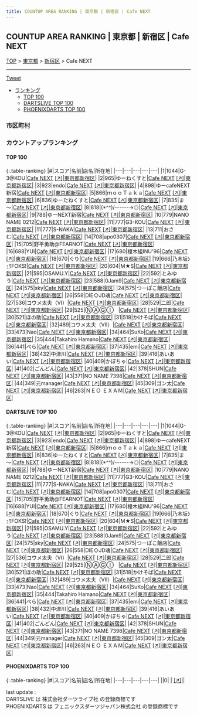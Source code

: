 ```yaml
---
title: COUNTUP AREA RANKING | 東京都 | 新宿区 | Cafe NEXT
---
```

## COUNTUP AREA RANKING | 東京都 | 新宿区 | Cafe NEXT

[TOP](/darts/rank/) > [東京都](/darts/rank/東京都/) > [新宿区](/darts/rank/東京都/新宿区/) > Cafe NEXT

___

<a href="https://twitter.com/share?ref_src=twsrc%5Etfw" data-text="COUNTUP AREA RANKING | 東京都新宿区Cafe NEXT" class="twitter-share-button" data-hashtags="DARTSLIVE,PHOENIXDARTS,darts,ダーツ" data-show-count="false">Tweet</a>

* [ランキング](#カウントアップランキング)
    * [TOP 100](#top-100)
    * [DARTSLIVE TOP 100](#dartslive-top-100)
    * [PHOENIXDARTS TOP 100](#phoenixdarts-top-100)

### 市区町村

<ul>

</ul>

### カウントアップランキング

#### TOP 100



{:.table-ranking}
|#|スコア|名前|店名|所在地|
|---|---|---|---|---|
|1|1044|<span class="rank-name-dl">G-3@KOU</span>|<a href="/darts/rank/shops/c805c1df3d72870f5f9f3321c1147265.html">Cafe NEXT</a> <a href="https://search.dartslive.com/jp/shop/c805c1df3d72870f5f9f3321c1147265">[↗]</a>|<a href="/darts/rank/東京都/新宿区">東京都新宿区</a>|
|2|965|<span class="rank-name-dl">ゆーねくすと</span>|<a href="/darts/rank/shops/c805c1df3d72870f5f9f3321c1147265.html">Cafe NEXT</a> <a href="https://search.dartslive.com/jp/shop/c805c1df3d72870f5f9f3321c1147265">[↗]</a>|<a href="/darts/rank/東京都/新宿区">東京都新宿区</a>|
|3|923|<span class="rank-name-dl">endo</span>|<a href="/darts/rank/shops/c805c1df3d72870f5f9f3321c1147265.html">Cafe NEXT</a> <a href="https://search.dartslive.com/jp/shop/c805c1df3d72870f5f9f3321c1147265">[↗]</a>|<a href="/darts/rank/東京都/新宿区">東京都新宿区</a>|
|4|898|<span class="rank-name-dl">ゆーcafeNEXT新宿</span>|<a href="/darts/rank/shops/c805c1df3d72870f5f9f3321c1147265.html">Cafe NEXT</a> <a href="https://search.dartslive.com/jp/shop/c805c1df3d72870f5f9f3321c1147265">[↗]</a>|<a href="/darts/rank/東京都/新宿区">東京都新宿区</a>|
|5|866|<span class="rank-name-dl">ｍｏｏＴａｋａ</span>|<a href="/darts/rank/shops/c805c1df3d72870f5f9f3321c1147265.html">Cafe NEXT</a> <a href="https://search.dartslive.com/jp/shop/c805c1df3d72870f5f9f3321c1147265">[↗]</a>|<a href="/darts/rank/東京都/新宿区">東京都新宿区</a>|
|6|836|<span class="rank-name-dl">ゆーたねくすと</span>|<a href="/darts/rank/shops/c805c1df3d72870f5f9f3321c1147265.html">Cafe NEXT</a> <a href="https://search.dartslive.com/jp/shop/c805c1df3d72870f5f9f3321c1147265">[↗]</a>|<a href="/darts/rank/東京都/新宿区">東京都新宿区</a>|
|7|835|<span class="rank-name-dl">ま～</span>|<a href="/darts/rank/shops/c805c1df3d72870f5f9f3321c1147265.html">Cafe NEXT</a> <a href="https://search.dartslive.com/jp/shop/c805c1df3d72870f5f9f3321c1147265">[↗]</a>|<a href="/darts/rank/東京都/新宿区">東京都新宿区</a>|
|8|818|<span class="rank-name-dl">(*^^)/------→◎</span>|<a href="/darts/rank/shops/c805c1df3d72870f5f9f3321c1147265.html">Cafe NEXT</a> <a href="https://search.dartslive.com/jp/shop/c805c1df3d72870f5f9f3321c1147265">[↗]</a>|<a href="/darts/rank/東京都/新宿区">東京都新宿区</a>|
|9|788|<span class="rank-name-dl">ゆーNEXT新宿</span>|<a href="/darts/rank/shops/c805c1df3d72870f5f9f3321c1147265.html">Cafe NEXT</a> <a href="https://search.dartslive.com/jp/shop/c805c1df3d72870f5f9f3321c1147265">[↗]</a>|<a href="/darts/rank/東京都/新宿区">東京都新宿区</a>|
|10|779|<span class="rank-name-dl">NANO NAME 0212</span>|<a href="/darts/rank/shops/c805c1df3d72870f5f9f3321c1147265.html">Cafe NEXT</a> <a href="https://search.dartslive.com/jp/shop/c805c1df3d72870f5f9f3321c1147265">[↗]</a>|<a href="/darts/rank/東京都/新宿区">東京都新宿区</a>|
|11|777|<span class="rank-name-dl">G3-KOU</span>|<a href="/darts/rank/shops/c805c1df3d72870f5f9f3321c1147265.html">Cafe NEXT</a> <a href="https://search.dartslive.com/jp/shop/c805c1df3d72870f5f9f3321c1147265">[↗]</a>|<a href="/darts/rank/東京都/新宿区">東京都新宿区</a>|
|11|777|<span class="rank-name-dl">S-NAKA</span>|<a href="/darts/rank/shops/c805c1df3d72870f5f9f3321c1147265.html">Cafe NEXT</a> <a href="https://search.dartslive.com/jp/shop/c805c1df3d72870f5f9f3321c1147265">[↗]</a>|<a href="/darts/rank/東京都/新宿区">東京都新宿区</a>|
|13|711|<span class="rank-name-dl">おさむ</span>|<a href="/darts/rank/shops/c805c1df3d72870f5f9f3321c1147265.html">Cafe NEXT</a> <a href="https://search.dartslive.com/jp/shop/c805c1df3d72870f5f9f3321c1147265">[↗]</a>|<a href="/darts/rank/東京都/新宿区">東京都新宿区</a>|
|14|708|<span class="rank-name-dl">apo0307</span>|<a href="/darts/rank/shops/c805c1df3d72870f5f9f3321c1147265.html">Cafe NEXT</a> <a href="https://search.dartslive.com/jp/shop/c805c1df3d72870f5f9f3321c1147265">[↗]</a>|<a href="/darts/rank/東京都/新宿区">東京都新宿区</a>|
|15|705|<span class="rank-name-dl">野平勇助@FEARNOT</span>|<a href="/darts/rank/shops/c805c1df3d72870f5f9f3321c1147265.html">Cafe NEXT</a> <a href="https://search.dartslive.com/jp/shop/c805c1df3d72870f5f9f3321c1147265">[↗]</a>|<a href="/darts/rank/東京都/新宿区">東京都新宿区</a>|
|16|688|<span class="rank-name-dl">YUI</span>|<a href="/darts/rank/shops/c805c1df3d72870f5f9f3321c1147265.html">Cafe NEXT</a> <a href="https://search.dartslive.com/jp/shop/c805c1df3d72870f5f9f3321c1147265">[↗]</a>|<a href="/darts/rank/東京都/新宿区">東京都新宿区</a>|
|17|680|<span class="rank-name-dl">榎木組INU&#x27;96</span>|<a href="/darts/rank/shops/c805c1df3d72870f5f9f3321c1147265.html">Cafe NEXT</a> <a href="https://search.dartslive.com/jp/shop/c805c1df3d72870f5f9f3321c1147265">[↗]</a>|<a href="/darts/rank/東京都/新宿区">東京都新宿区</a>|
|18|670|<span class="rank-name-dl">ぐり</span>|<a href="/darts/rank/shops/c805c1df3d72870f5f9f3321c1147265.html">Cafe NEXT</a> <a href="https://search.dartslive.com/jp/shop/c805c1df3d72870f5f9f3321c1147265">[↗]</a>|<a href="/darts/rank/東京都/新宿区">東京都新宿区</a>|
|19|666|<span class="rank-name-dl">乃木坂ｼｭｳFOKS!</span>|<a href="/darts/rank/shops/c805c1df3d72870f5f9f3321c1147265.html">Cafe NEXT</a> <a href="https://search.dartslive.com/jp/shop/c805c1df3d72870f5f9f3321c1147265">[↗]</a>|<a href="/darts/rank/東京都/新宿区">東京都新宿区</a>|
|20|604|<span class="rank-name-dl">M★S</span>|<a href="/darts/rank/shops/c805c1df3d72870f5f9f3321c1147265.html">Cafe NEXT</a> <a href="https://search.dartslive.com/jp/shop/c805c1df3d72870f5f9f3321c1147265">[↗]</a>|<a href="/darts/rank/東京都/新宿区">東京都新宿区</a>|
|21|595|<span class="rank-name-dl">OSAMU.Y</span>|<a href="/darts/rank/shops/c805c1df3d72870f5f9f3321c1147265.html">Cafe NEXT</a> <a href="https://search.dartslive.com/jp/shop/c805c1df3d72870f5f9f3321c1147265">[↗]</a>|<a href="/darts/rank/東京都/新宿区">東京都新宿区</a>|
|22|592|<span class="rank-name-dl">とみゆう</span>|<a href="/darts/rank/shops/c805c1df3d72870f5f9f3321c1147265.html">Cafe NEXT</a> <a href="https://search.dartslive.com/jp/shop/c805c1df3d72870f5f9f3321c1147265">[↗]</a>|<a href="/darts/rank/東京都/新宿区">東京都新宿区</a>|
|23|588|<span class="rank-name-dl">0Jam9</span>|<a href="/darts/rank/shops/c805c1df3d72870f5f9f3321c1147265.html">Cafe NEXT</a> <a href="https://search.dartslive.com/jp/shop/c805c1df3d72870f5f9f3321c1147265">[↗]</a>|<a href="/darts/rank/東京都/新宿区">東京都新宿区</a>|
|24|575|<span class="rank-name-dl">sky</span>|<a href="/darts/rank/shops/c805c1df3d72870f5f9f3321c1147265.html">Cafe NEXT</a> <a href="https://search.dartslive.com/jp/shop/c805c1df3d72870f5f9f3321c1147265">[↗]</a>|<a href="/darts/rank/東京都/新宿区">東京都新宿区</a>|
|24|575|<span class="rank-name-dl">つーぽこ飯店</span>|<a href="/darts/rank/shops/c805c1df3d72870f5f9f3321c1147265.html">Cafe NEXT</a> <a href="https://search.dartslive.com/jp/shop/c805c1df3d72870f5f9f3321c1147265">[↗]</a>|<a href="/darts/rank/東京都/新宿区">東京都新宿区</a>|
|26|558|<span class="rank-name-dl">DIE◇JD魂</span>|<a href="/darts/rank/shops/c805c1df3d72870f5f9f3321c1147265.html">Cafe NEXT</a> <a href="https://search.dartslive.com/jp/shop/c805c1df3d72870f5f9f3321c1147265">[↗]</a>|<a href="/darts/rank/東京都/新宿区">東京都新宿区</a>|
|27|536|<span class="rank-name-dl">コウメ太夫（Ⅵ）</span>|<a href="/darts/rank/shops/c805c1df3d72870f5f9f3321c1147265.html">Cafe NEXT</a> <a href="https://search.dartslive.com/jp/shop/c805c1df3d72870f5f9f3321c1147265">[↗]</a>|<a href="/darts/rank/東京都/新宿区">東京都新宿区</a>|
|28|529|<span class="rank-name-dl">二郎</span>|<a href="/darts/rank/shops/c805c1df3d72870f5f9f3321c1147265.html">Cafe NEXT</a> <a href="https://search.dartslive.com/jp/shop/c805c1df3d72870f5f9f3321c1147265">[↗]</a>|<a href="/darts/rank/東京都/新宿区">東京都新宿区</a>|
|29|525|<span class="rank-name-dl">ⓃⒶⒼⒾㅤ</span>|<a href="/darts/rank/shops/c805c1df3d72870f5f9f3321c1147265.html">Cafe NEXT</a> <a href="https://search.dartslive.com/jp/shop/c805c1df3d72870f5f9f3321c1147265">[↗]</a>|<a href="/darts/rank/東京都/新宿区">東京都新宿区</a>|
|30|521|<span class="rank-name-dl">ほの助</span>|<a href="/darts/rank/shops/c805c1df3d72870f5f9f3321c1147265.html">Cafe NEXT</a> <a href="https://search.dartslive.com/jp/shop/c805c1df3d72870f5f9f3321c1147265">[↗]</a>|<a href="/darts/rank/東京都/新宿区">東京都新宿区</a>|
|31|518|<span class="rank-name-dl">かけそば</span>|<a href="/darts/rank/shops/c805c1df3d72870f5f9f3321c1147265.html">Cafe NEXT</a> <a href="https://search.dartslive.com/jp/shop/c805c1df3d72870f5f9f3321c1147265">[↗]</a>|<a href="/darts/rank/東京都/新宿区">東京都新宿区</a>|
|32|489|<span class="rank-name-dl">コウメ太夫（Ⅶ）</span>|<a href="/darts/rank/shops/c805c1df3d72870f5f9f3321c1147265.html">Cafe NEXT</a> <a href="https://search.dartslive.com/jp/shop/c805c1df3d72870f5f9f3321c1147265">[↗]</a>|<a href="/darts/rank/東京都/新宿区">東京都新宿区</a>|
|33|473|<span class="rank-name-dl">Nao</span>|<a href="/darts/rank/shops/c805c1df3d72870f5f9f3321c1147265.html">Cafe NEXT</a> <a href="https://search.dartslive.com/jp/shop/c805c1df3d72870f5f9f3321c1147265">[↗]</a>|<a href="/darts/rank/東京都/新宿区">東京都新宿区</a>|
|34|464|<span class="rank-name-dl">SuKo</span>|<a href="/darts/rank/shops/c805c1df3d72870f5f9f3321c1147265.html">Cafe NEXT</a> <a href="https://search.dartslive.com/jp/shop/c805c1df3d72870f5f9f3321c1147265">[↗]</a>|<a href="/darts/rank/東京都/新宿区">東京都新宿区</a>|
|35|444|<span class="rank-name-dl">Takahiro Hamano</span>|<a href="/darts/rank/shops/c805c1df3d72870f5f9f3321c1147265.html">Cafe NEXT</a> <a href="https://search.dartslive.com/jp/shop/c805c1df3d72870f5f9f3321c1147265">[↗]</a>|<a href="/darts/rank/東京都/新宿区">東京都新宿区</a>|
|36|441|<span class="rank-name-dl">べら</span>|<a href="/darts/rank/shops/c805c1df3d72870f5f9f3321c1147265.html">Cafe NEXT</a> <a href="https://search.dartslive.com/jp/shop/c805c1df3d72870f5f9f3321c1147265">[↗]</a>|<a href="/darts/rank/東京都/新宿区">東京都新宿区</a>|
|37|435|<span class="rank-name-dl">emi</span>|<a href="/darts/rank/shops/c805c1df3d72870f5f9f3321c1147265.html">Cafe NEXT</a> <a href="https://search.dartslive.com/jp/shop/c805c1df3d72870f5f9f3321c1147265">[↗]</a>|<a href="/darts/rank/東京都/新宿区">東京都新宿区</a>|
|38|432|<span class="rank-name-dl">中津川</span>|<a href="/darts/rank/shops/c805c1df3d72870f5f9f3321c1147265.html">Cafe NEXT</a> <a href="https://search.dartslive.com/jp/shop/c805c1df3d72870f5f9f3321c1147265">[↗]</a>|<a href="/darts/rank/東京都/新宿区">東京都新宿区</a>|
|39|416|<span class="rank-name-dl">あいあい</span>|<a href="/darts/rank/shops/c805c1df3d72870f5f9f3321c1147265.html">Cafe NEXT</a> <a href="https://search.dartslive.com/jp/shop/c805c1df3d72870f5f9f3321c1147265">[↗]</a>|<a href="/darts/rank/東京都/新宿区">東京都新宿区</a>|
|40|409|<span class="rank-name-dl">かぼちゃ</span>|<a href="/darts/rank/shops/c805c1df3d72870f5f9f3321c1147265.html">Cafe NEXT</a> <a href="https://search.dartslive.com/jp/shop/c805c1df3d72870f5f9f3321c1147265">[↗]</a>|<a href="/darts/rank/東京都/新宿区">東京都新宿区</a>|
|41|402|<span class="rank-name-dl">ごんどん</span>|<a href="/darts/rank/shops/c805c1df3d72870f5f9f3321c1147265.html">Cafe NEXT</a> <a href="https://search.dartslive.com/jp/shop/c805c1df3d72870f5f9f3321c1147265">[↗]</a>|<a href="/darts/rank/東京都/新宿区">東京都新宿区</a>|
|42|378|<span class="rank-name-dl">SHUN</span>|<a href="/darts/rank/shops/c805c1df3d72870f5f9f3321c1147265.html">Cafe NEXT</a> <a href="https://search.dartslive.com/jp/shop/c805c1df3d72870f5f9f3321c1147265">[↗]</a>|<a href="/darts/rank/東京都/新宿区">東京都新宿区</a>|
|43|371|<span class="rank-name-dl">NO NAME 7398</span>|<a href="/darts/rank/shops/c805c1df3d72870f5f9f3321c1147265.html">Cafe NEXT</a> <a href="https://search.dartslive.com/jp/shop/c805c1df3d72870f5f9f3321c1147265">[↗]</a>|<a href="/darts/rank/東京都/新宿区">東京都新宿区</a>|
|44|349|<span class="rank-name-dl">元manager</span>|<a href="/darts/rank/shops/c805c1df3d72870f5f9f3321c1147265.html">Cafe NEXT</a> <a href="https://search.dartslive.com/jp/shop/c805c1df3d72870f5f9f3321c1147265">[↗]</a>|<a href="/darts/rank/東京都/新宿区">東京都新宿区</a>|
|45|309|<span class="rank-name-dl">ゴン太</span>|<a href="/darts/rank/shops/c805c1df3d72870f5f9f3321c1147265.html">Cafe NEXT</a> <a href="https://search.dartslive.com/jp/shop/c805c1df3d72870f5f9f3321c1147265">[↗]</a>|<a href="/darts/rank/東京都/新宿区">東京都新宿区</a>|
|46|263|<span class="rank-name-dl">ＮＥＯ ＥＸＡＭ</span>|<a href="/darts/rank/shops/c805c1df3d72870f5f9f3321c1147265.html">Cafe NEXT</a> <a href="https://search.dartslive.com/jp/shop/c805c1df3d72870f5f9f3321c1147265">[↗]</a>|<a href="/darts/rank/東京都/新宿区">東京都新宿区</a>|


#### DARTSLIVE TOP 100



{:.table-ranking}
|#|スコア|名前|店名|所在地|
|---|---|---|---|---|
|1|1044|<span class="rank-name-dl">G-3@KOU</span>|<a href="/darts/rank/shops/c805c1df3d72870f5f9f3321c1147265.html">Cafe NEXT</a> <a href="https://search.dartslive.com/jp/shop/c805c1df3d72870f5f9f3321c1147265">[↗]</a>|<a href="/darts/rank/東京都/新宿区">東京都新宿区</a>|
|2|965|<span class="rank-name-dl">ゆーねくすと</span>|<a href="/darts/rank/shops/c805c1df3d72870f5f9f3321c1147265.html">Cafe NEXT</a> <a href="https://search.dartslive.com/jp/shop/c805c1df3d72870f5f9f3321c1147265">[↗]</a>|<a href="/darts/rank/東京都/新宿区">東京都新宿区</a>|
|3|923|<span class="rank-name-dl">endo</span>|<a href="/darts/rank/shops/c805c1df3d72870f5f9f3321c1147265.html">Cafe NEXT</a> <a href="https://search.dartslive.com/jp/shop/c805c1df3d72870f5f9f3321c1147265">[↗]</a>|<a href="/darts/rank/東京都/新宿区">東京都新宿区</a>|
|4|898|<span class="rank-name-dl">ゆーcafeNEXT新宿</span>|<a href="/darts/rank/shops/c805c1df3d72870f5f9f3321c1147265.html">Cafe NEXT</a> <a href="https://search.dartslive.com/jp/shop/c805c1df3d72870f5f9f3321c1147265">[↗]</a>|<a href="/darts/rank/東京都/新宿区">東京都新宿区</a>|
|5|866|<span class="rank-name-dl">ｍｏｏＴａｋａ</span>|<a href="/darts/rank/shops/c805c1df3d72870f5f9f3321c1147265.html">Cafe NEXT</a> <a href="https://search.dartslive.com/jp/shop/c805c1df3d72870f5f9f3321c1147265">[↗]</a>|<a href="/darts/rank/東京都/新宿区">東京都新宿区</a>|
|6|836|<span class="rank-name-dl">ゆーたねくすと</span>|<a href="/darts/rank/shops/c805c1df3d72870f5f9f3321c1147265.html">Cafe NEXT</a> <a href="https://search.dartslive.com/jp/shop/c805c1df3d72870f5f9f3321c1147265">[↗]</a>|<a href="/darts/rank/東京都/新宿区">東京都新宿区</a>|
|7|835|<span class="rank-name-dl">ま～</span>|<a href="/darts/rank/shops/c805c1df3d72870f5f9f3321c1147265.html">Cafe NEXT</a> <a href="https://search.dartslive.com/jp/shop/c805c1df3d72870f5f9f3321c1147265">[↗]</a>|<a href="/darts/rank/東京都/新宿区">東京都新宿区</a>|
|8|818|<span class="rank-name-dl">(*^^)/------→◎</span>|<a href="/darts/rank/shops/c805c1df3d72870f5f9f3321c1147265.html">Cafe NEXT</a> <a href="https://search.dartslive.com/jp/shop/c805c1df3d72870f5f9f3321c1147265">[↗]</a>|<a href="/darts/rank/東京都/新宿区">東京都新宿区</a>|
|9|788|<span class="rank-name-dl">ゆーNEXT新宿</span>|<a href="/darts/rank/shops/c805c1df3d72870f5f9f3321c1147265.html">Cafe NEXT</a> <a href="https://search.dartslive.com/jp/shop/c805c1df3d72870f5f9f3321c1147265">[↗]</a>|<a href="/darts/rank/東京都/新宿区">東京都新宿区</a>|
|10|779|<span class="rank-name-dl">NANO NAME 0212</span>|<a href="/darts/rank/shops/c805c1df3d72870f5f9f3321c1147265.html">Cafe NEXT</a> <a href="https://search.dartslive.com/jp/shop/c805c1df3d72870f5f9f3321c1147265">[↗]</a>|<a href="/darts/rank/東京都/新宿区">東京都新宿区</a>|
|11|777|<span class="rank-name-dl">G3-KOU</span>|<a href="/darts/rank/shops/c805c1df3d72870f5f9f3321c1147265.html">Cafe NEXT</a> <a href="https://search.dartslive.com/jp/shop/c805c1df3d72870f5f9f3321c1147265">[↗]</a>|<a href="/darts/rank/東京都/新宿区">東京都新宿区</a>|
|11|777|<span class="rank-name-dl">S-NAKA</span>|<a href="/darts/rank/shops/c805c1df3d72870f5f9f3321c1147265.html">Cafe NEXT</a> <a href="https://search.dartslive.com/jp/shop/c805c1df3d72870f5f9f3321c1147265">[↗]</a>|<a href="/darts/rank/東京都/新宿区">東京都新宿区</a>|
|13|711|<span class="rank-name-dl">おさむ</span>|<a href="/darts/rank/shops/c805c1df3d72870f5f9f3321c1147265.html">Cafe NEXT</a> <a href="https://search.dartslive.com/jp/shop/c805c1df3d72870f5f9f3321c1147265">[↗]</a>|<a href="/darts/rank/東京都/新宿区">東京都新宿区</a>|
|14|708|<span class="rank-name-dl">apo0307</span>|<a href="/darts/rank/shops/c805c1df3d72870f5f9f3321c1147265.html">Cafe NEXT</a> <a href="https://search.dartslive.com/jp/shop/c805c1df3d72870f5f9f3321c1147265">[↗]</a>|<a href="/darts/rank/東京都/新宿区">東京都新宿区</a>|
|15|705|<span class="rank-name-dl">野平勇助@FEARNOT</span>|<a href="/darts/rank/shops/c805c1df3d72870f5f9f3321c1147265.html">Cafe NEXT</a> <a href="https://search.dartslive.com/jp/shop/c805c1df3d72870f5f9f3321c1147265">[↗]</a>|<a href="/darts/rank/東京都/新宿区">東京都新宿区</a>|
|16|688|<span class="rank-name-dl">YUI</span>|<a href="/darts/rank/shops/c805c1df3d72870f5f9f3321c1147265.html">Cafe NEXT</a> <a href="https://search.dartslive.com/jp/shop/c805c1df3d72870f5f9f3321c1147265">[↗]</a>|<a href="/darts/rank/東京都/新宿区">東京都新宿区</a>|
|17|680|<span class="rank-name-dl">榎木組INU&#x27;96</span>|<a href="/darts/rank/shops/c805c1df3d72870f5f9f3321c1147265.html">Cafe NEXT</a> <a href="https://search.dartslive.com/jp/shop/c805c1df3d72870f5f9f3321c1147265">[↗]</a>|<a href="/darts/rank/東京都/新宿区">東京都新宿区</a>|
|18|670|<span class="rank-name-dl">ぐり</span>|<a href="/darts/rank/shops/c805c1df3d72870f5f9f3321c1147265.html">Cafe NEXT</a> <a href="https://search.dartslive.com/jp/shop/c805c1df3d72870f5f9f3321c1147265">[↗]</a>|<a href="/darts/rank/東京都/新宿区">東京都新宿区</a>|
|19|666|<span class="rank-name-dl">乃木坂ｼｭｳFOKS!</span>|<a href="/darts/rank/shops/c805c1df3d72870f5f9f3321c1147265.html">Cafe NEXT</a> <a href="https://search.dartslive.com/jp/shop/c805c1df3d72870f5f9f3321c1147265">[↗]</a>|<a href="/darts/rank/東京都/新宿区">東京都新宿区</a>|
|20|604|<span class="rank-name-dl">M★S</span>|<a href="/darts/rank/shops/c805c1df3d72870f5f9f3321c1147265.html">Cafe NEXT</a> <a href="https://search.dartslive.com/jp/shop/c805c1df3d72870f5f9f3321c1147265">[↗]</a>|<a href="/darts/rank/東京都/新宿区">東京都新宿区</a>|
|21|595|<span class="rank-name-dl">OSAMU.Y</span>|<a href="/darts/rank/shops/c805c1df3d72870f5f9f3321c1147265.html">Cafe NEXT</a> <a href="https://search.dartslive.com/jp/shop/c805c1df3d72870f5f9f3321c1147265">[↗]</a>|<a href="/darts/rank/東京都/新宿区">東京都新宿区</a>|
|22|592|<span class="rank-name-dl">とみゆう</span>|<a href="/darts/rank/shops/c805c1df3d72870f5f9f3321c1147265.html">Cafe NEXT</a> <a href="https://search.dartslive.com/jp/shop/c805c1df3d72870f5f9f3321c1147265">[↗]</a>|<a href="/darts/rank/東京都/新宿区">東京都新宿区</a>|
|23|588|<span class="rank-name-dl">0Jam9</span>|<a href="/darts/rank/shops/c805c1df3d72870f5f9f3321c1147265.html">Cafe NEXT</a> <a href="https://search.dartslive.com/jp/shop/c805c1df3d72870f5f9f3321c1147265">[↗]</a>|<a href="/darts/rank/東京都/新宿区">東京都新宿区</a>|
|24|575|<span class="rank-name-dl">sky</span>|<a href="/darts/rank/shops/c805c1df3d72870f5f9f3321c1147265.html">Cafe NEXT</a> <a href="https://search.dartslive.com/jp/shop/c805c1df3d72870f5f9f3321c1147265">[↗]</a>|<a href="/darts/rank/東京都/新宿区">東京都新宿区</a>|
|24|575|<span class="rank-name-dl">つーぽこ飯店</span>|<a href="/darts/rank/shops/c805c1df3d72870f5f9f3321c1147265.html">Cafe NEXT</a> <a href="https://search.dartslive.com/jp/shop/c805c1df3d72870f5f9f3321c1147265">[↗]</a>|<a href="/darts/rank/東京都/新宿区">東京都新宿区</a>|
|26|558|<span class="rank-name-dl">DIE◇JD魂</span>|<a href="/darts/rank/shops/c805c1df3d72870f5f9f3321c1147265.html">Cafe NEXT</a> <a href="https://search.dartslive.com/jp/shop/c805c1df3d72870f5f9f3321c1147265">[↗]</a>|<a href="/darts/rank/東京都/新宿区">東京都新宿区</a>|
|27|536|<span class="rank-name-dl">コウメ太夫（Ⅵ）</span>|<a href="/darts/rank/shops/c805c1df3d72870f5f9f3321c1147265.html">Cafe NEXT</a> <a href="https://search.dartslive.com/jp/shop/c805c1df3d72870f5f9f3321c1147265">[↗]</a>|<a href="/darts/rank/東京都/新宿区">東京都新宿区</a>|
|28|529|<span class="rank-name-dl">二郎</span>|<a href="/darts/rank/shops/c805c1df3d72870f5f9f3321c1147265.html">Cafe NEXT</a> <a href="https://search.dartslive.com/jp/shop/c805c1df3d72870f5f9f3321c1147265">[↗]</a>|<a href="/darts/rank/東京都/新宿区">東京都新宿区</a>|
|29|525|<span class="rank-name-dl">ⓃⒶⒼⒾㅤ</span>|<a href="/darts/rank/shops/c805c1df3d72870f5f9f3321c1147265.html">Cafe NEXT</a> <a href="https://search.dartslive.com/jp/shop/c805c1df3d72870f5f9f3321c1147265">[↗]</a>|<a href="/darts/rank/東京都/新宿区">東京都新宿区</a>|
|30|521|<span class="rank-name-dl">ほの助</span>|<a href="/darts/rank/shops/c805c1df3d72870f5f9f3321c1147265.html">Cafe NEXT</a> <a href="https://search.dartslive.com/jp/shop/c805c1df3d72870f5f9f3321c1147265">[↗]</a>|<a href="/darts/rank/東京都/新宿区">東京都新宿区</a>|
|31|518|<span class="rank-name-dl">かけそば</span>|<a href="/darts/rank/shops/c805c1df3d72870f5f9f3321c1147265.html">Cafe NEXT</a> <a href="https://search.dartslive.com/jp/shop/c805c1df3d72870f5f9f3321c1147265">[↗]</a>|<a href="/darts/rank/東京都/新宿区">東京都新宿区</a>|
|32|489|<span class="rank-name-dl">コウメ太夫（Ⅶ）</span>|<a href="/darts/rank/shops/c805c1df3d72870f5f9f3321c1147265.html">Cafe NEXT</a> <a href="https://search.dartslive.com/jp/shop/c805c1df3d72870f5f9f3321c1147265">[↗]</a>|<a href="/darts/rank/東京都/新宿区">東京都新宿区</a>|
|33|473|<span class="rank-name-dl">Nao</span>|<a href="/darts/rank/shops/c805c1df3d72870f5f9f3321c1147265.html">Cafe NEXT</a> <a href="https://search.dartslive.com/jp/shop/c805c1df3d72870f5f9f3321c1147265">[↗]</a>|<a href="/darts/rank/東京都/新宿区">東京都新宿区</a>|
|34|464|<span class="rank-name-dl">SuKo</span>|<a href="/darts/rank/shops/c805c1df3d72870f5f9f3321c1147265.html">Cafe NEXT</a> <a href="https://search.dartslive.com/jp/shop/c805c1df3d72870f5f9f3321c1147265">[↗]</a>|<a href="/darts/rank/東京都/新宿区">東京都新宿区</a>|
|35|444|<span class="rank-name-dl">Takahiro Hamano</span>|<a href="/darts/rank/shops/c805c1df3d72870f5f9f3321c1147265.html">Cafe NEXT</a> <a href="https://search.dartslive.com/jp/shop/c805c1df3d72870f5f9f3321c1147265">[↗]</a>|<a href="/darts/rank/東京都/新宿区">東京都新宿区</a>|
|36|441|<span class="rank-name-dl">べら</span>|<a href="/darts/rank/shops/c805c1df3d72870f5f9f3321c1147265.html">Cafe NEXT</a> <a href="https://search.dartslive.com/jp/shop/c805c1df3d72870f5f9f3321c1147265">[↗]</a>|<a href="/darts/rank/東京都/新宿区">東京都新宿区</a>|
|37|435|<span class="rank-name-dl">emi</span>|<a href="/darts/rank/shops/c805c1df3d72870f5f9f3321c1147265.html">Cafe NEXT</a> <a href="https://search.dartslive.com/jp/shop/c805c1df3d72870f5f9f3321c1147265">[↗]</a>|<a href="/darts/rank/東京都/新宿区">東京都新宿区</a>|
|38|432|<span class="rank-name-dl">中津川</span>|<a href="/darts/rank/shops/c805c1df3d72870f5f9f3321c1147265.html">Cafe NEXT</a> <a href="https://search.dartslive.com/jp/shop/c805c1df3d72870f5f9f3321c1147265">[↗]</a>|<a href="/darts/rank/東京都/新宿区">東京都新宿区</a>|
|39|416|<span class="rank-name-dl">あいあい</span>|<a href="/darts/rank/shops/c805c1df3d72870f5f9f3321c1147265.html">Cafe NEXT</a> <a href="https://search.dartslive.com/jp/shop/c805c1df3d72870f5f9f3321c1147265">[↗]</a>|<a href="/darts/rank/東京都/新宿区">東京都新宿区</a>|
|40|409|<span class="rank-name-dl">かぼちゃ</span>|<a href="/darts/rank/shops/c805c1df3d72870f5f9f3321c1147265.html">Cafe NEXT</a> <a href="https://search.dartslive.com/jp/shop/c805c1df3d72870f5f9f3321c1147265">[↗]</a>|<a href="/darts/rank/東京都/新宿区">東京都新宿区</a>|
|41|402|<span class="rank-name-dl">ごんどん</span>|<a href="/darts/rank/shops/c805c1df3d72870f5f9f3321c1147265.html">Cafe NEXT</a> <a href="https://search.dartslive.com/jp/shop/c805c1df3d72870f5f9f3321c1147265">[↗]</a>|<a href="/darts/rank/東京都/新宿区">東京都新宿区</a>|
|42|378|<span class="rank-name-dl">SHUN</span>|<a href="/darts/rank/shops/c805c1df3d72870f5f9f3321c1147265.html">Cafe NEXT</a> <a href="https://search.dartslive.com/jp/shop/c805c1df3d72870f5f9f3321c1147265">[↗]</a>|<a href="/darts/rank/東京都/新宿区">東京都新宿区</a>|
|43|371|<span class="rank-name-dl">NO NAME 7398</span>|<a href="/darts/rank/shops/c805c1df3d72870f5f9f3321c1147265.html">Cafe NEXT</a> <a href="https://search.dartslive.com/jp/shop/c805c1df3d72870f5f9f3321c1147265">[↗]</a>|<a href="/darts/rank/東京都/新宿区">東京都新宿区</a>|
|44|349|<span class="rank-name-dl">元manager</span>|<a href="/darts/rank/shops/c805c1df3d72870f5f9f3321c1147265.html">Cafe NEXT</a> <a href="https://search.dartslive.com/jp/shop/c805c1df3d72870f5f9f3321c1147265">[↗]</a>|<a href="/darts/rank/東京都/新宿区">東京都新宿区</a>|
|45|309|<span class="rank-name-dl">ゴン太</span>|<a href="/darts/rank/shops/c805c1df3d72870f5f9f3321c1147265.html">Cafe NEXT</a> <a href="https://search.dartslive.com/jp/shop/c805c1df3d72870f5f9f3321c1147265">[↗]</a>|<a href="/darts/rank/東京都/新宿区">東京都新宿区</a>|
|46|263|<span class="rank-name-dl">ＮＥＯ ＥＸＡＭ</span>|<a href="/darts/rank/shops/c805c1df3d72870f5f9f3321c1147265.html">Cafe NEXT</a> <a href="https://search.dartslive.com/jp/shop/c805c1df3d72870f5f9f3321c1147265">[↗]</a>|<a href="/darts/rank/東京都/新宿区">東京都新宿区</a>|


#### PHOENIXDARTS TOP 100



{:.table-ranking}
|#|スコア|名前|店名|所在地|
|---|---|---|---|---|
||0|<span class="rank-name-dl"> </span>|<a href="/darts/rank/shops/.html"></a> <a href="">[↗]</a>|<a href="/darts/rank//"></a>|


<div class="footer border-top border-gray-light mt-5 pt-3 text-right text-gray">
    last update : <span style="font-weight: italic" id="foot_last_modified"></span><br />
    DARTSLIVE は 株式会社ダーツライブ社 の登録商標です<br />
    PHOENIXDARTS は フェニックスダーツジャパン株式会社 の登録商標です<br />
</div>

<script src="https://cdnjs.cloudflare.com/ajax/libs/jquery.tablesorter/2.31.3/js/jquery.tablesorter.min.js" integrity="sha512-qzgd5cYSZcosqpzpn7zF2ZId8f/8CHmFKZ8j7mU4OUXTNRd5g+ZHBPsgKEwoqxCtdQvExE5LprwwPAgoicguNg==" crossorigin="anonymous" referrerpolicy="no-referrer"></script>
<link rel="stylesheet" href="https://cdnjs.cloudflare.com/ajax/libs/jquery.tablesorter/2.31.3/css/theme.default.min.css" integrity="sha512-wghhOJkjQX0Lh3NSWvNKeZ0ZpNn+SPVXX1Qyc9OCaogADktxrBiBdKGDoqVUOyhStvMBmJQ8ZdMHiR3wuEq8+w==" crossorigin="anonymous" referrerpolicy="no-referrer" />
<script>
$(function() {
    $(".table-ranking").tablesorter({sortList:[[0, 0]]});
    $("#foot_last_modified").text(formatDate(new Date(document.lastModified), 'yyyy-MM-dd HH:mm:ss'));
});
</script>

<script async src="https://platform.twitter.com/widgets.js" charset="utf-8"></script>